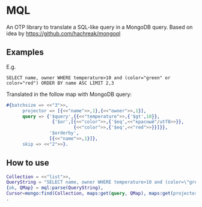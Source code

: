 MQL
=======
An OTP library to translate a SQL-like query in a MongoDB query.
Based on idea by https://github.com/hachreak/mongoql


Examples
--------

E.g. 

```
SELECT name, owner WHERE temperature>10 and (color="green" or color="red") ORDER BY name ASC LIMIT 2,3
```

Translated in the follow map with  MongoDB query:

```erlang
#{batchsize => <<"3">>,
      projector => [{<<"name">>,1},{<<"owner">>,1}],
      query => {'$query',{{<<"temperature">>,{'$gt',10}},
                 {'$or',[{<<"color">>,{'$eq',<<"красный"/utf8>>}},
                         {<<"color">>,{'$eq',<<"red">>}}]}},
                '$orderby',
                [{<<"name">>,1}]},
      skip => <<"2">>}.
```


How to use
----------

```erlang
Collection = <<"list">>,
QueryString = "SELECT name, owner WHERE temperature>10 and (color=\"green\" or color=\"red\") ORDER BY name ASC LIMIT 2,3",
{ok, QMap} = mql:parse(QueryString),
Cursor=mongo:find(Collection, maps:get(query, QMap), maps:get(projector, QMap), maps:get(skip, QMap), maps:get(batchsize, QMap))
.
```
